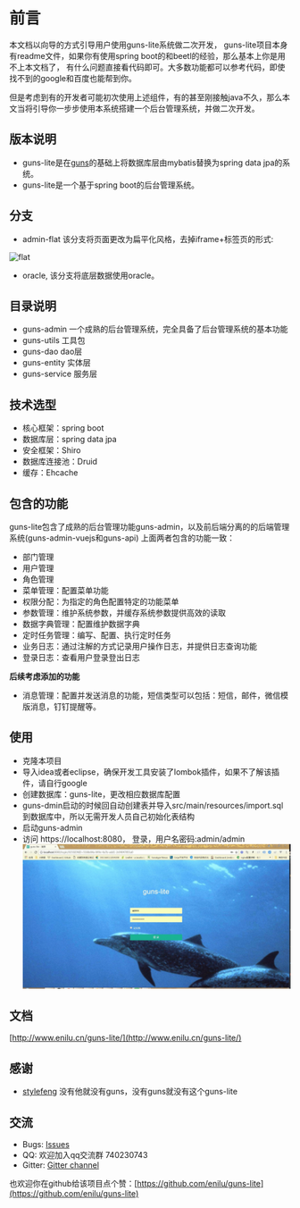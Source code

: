# 前言


本文档以向导的方式引导用户使用guns-lite系统做二次开发，
guns-lite项目本身有readme文件，如果你有使用spring boot的和beetl的经验，那么基本上你是用不上本文档了，
有什么问题直接看代码即可。大多数功能都可以参考代码，即使找不到的google和百度也能帮到你。

但是考虑到有的开发者可能初次使用上述组件，有的甚至刚接触java不久，那么本文当将引导你一步步使用本系统搭建一个后台管理系统，并做二次开发。


## 版本说明

 - guns-lite是在[guns](https://github.com/stylefeng/Guns)的基础上将数据库层由mybatis替换为spring data jpa的系统。
 - guns-lite是一个基于spring boot的后台管理系统。

## 分支
- admin-flat 该分支将页面更改为扁平化风格，去掉iframe+标签页的形式:

 ![flat](https://user-images.githubusercontent.com/3115814/38806871-49f57248-41ad-11e8-932b-e06dc1941107.jpg)

- oracle, 该分支将底层数据使用oracle。


## 目录说明
- guns-admin 一个成熟的后台管理系统，完全具备了后台管理系统的基本功能
- guns-utils 工具包
- guns-dao  dao层
- guns-entity 实体层
- guns-service 服务层


## 技术选型

- 核心框架：spring boot
- 数据库层：spring data jpa
- 安全框架：Shiro
- 数据库连接池：Druid
- 缓存：Ehcache


## 包含的功能
guns-lite包含了成熟的后台管理功能guns-admin，以及前后端分离的的后端管理系统(guns-admin-vuejs和guns-api)
上面两者包含的功能一致：
- 部门管理
- 用户管理
- 角色管理
- 菜单管理：配置菜单功能
- 权限分配：为指定的角色配置特定的功能菜单
- 参数管理：维护系统参数，并缓存系统参数提供高效的读取
- 数据字典管理：配置维护数据字典
- 定时任务管理：编写、配置、执行定时任务
- 业务日志：通过注解的方式记录用户操作日志，并提供日志查询功能
- 登录日志：查看用户登录登出日志

**后续考虑添加的功能**
- 消息管理：配置并发送消息的功能，短信类型可以包括：短信，邮件，微信模版消息，钉钉提醒等。

## 使用

- 克隆本项目
- 导入idea或者eclipse，确保开发工具安装了lombok插件，如果不了解该插件，请自行google
- 创建数据库：guns-lite，更改相应数据库配置
- guns-dmin启动的时候回自动创建表并导入src/main/resources/import.sql到数据库中，所以无需开发人员自己初始化表结构
- 启动guns-admin
- 访问 https://localhost:8080，   登录，用户名密码:admin/admin ![demo](../demo.gif)
## 文档

[http://www.enilu.cn/guns-lite/](http://www.enilu.cn/guns-lite/)

## 感谢

- [stylefeng](https://github.com/stylefeng) 没有他就没有guns，没有guns就没有这个guns-lite

## 交流
- Bugs: [Issues](https://github.com/enilu/guns-lite/issues/new)
- QQ: 欢迎加入qq交流群 740230743
- Gitter: [Gitter channel](https://gitter.im/guns-lite/community)


也欢迎你在github给该项目点个赞：[https://github.com/enilu/guns-lite](https://github.com/enilu/guns-lite)
